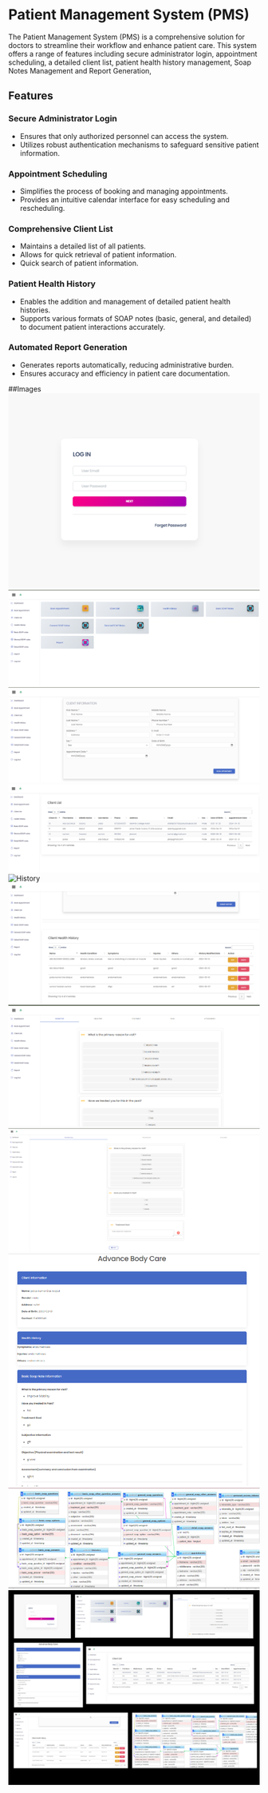 # Patient Management System (PMS)

The Patient Management System (PMS) is a comprehensive solution for doctors to streamline their workflow and enhance patient care. This system offers a range of features including secure administrator login, appointment scheduling, a detailed client list, patient health history management, Soap Notes Management and Report Generation, 

## Features

### Secure Administrator Login
- Ensures that only authorized personnel can access the system.
- Utilizes robust authentication mechanisms to safeguard sensitive patient information.

### Appointment Scheduling
- Simplifies the process of booking and managing appointments.
- Provides an intuitive calendar interface for easy scheduling and rescheduling.

### Comprehensive Client List
- Maintains a detailed list of all patients.
- Allows for quick retrieval of patient information.
- Quick search of patient information.

### Patient Health History
- Enables the addition and management of detailed patient health histories.
- Supports various formats of SOAP notes (basic, general, and detailed) to document patient interactions accurately.

### Automated Report Generation
- Generates reports automatically, reducing administrative burden.
- Ensures accuracy and efficiency in patient care documentation.

##Images
![Login](image/login.png)
![Dashboard](image/dashboard.png)
![Appointment](image/client_form.png)
![Appointment List](image/client_list.png)
![History](image/history_from.png)
![History List](image/history.png)
![Soap Notea](image/soap1.png)
![Soap Notea](image/soap2.png)
![Report](image/report.png)
![Database](image/db.png)
![All](image/all.png)
